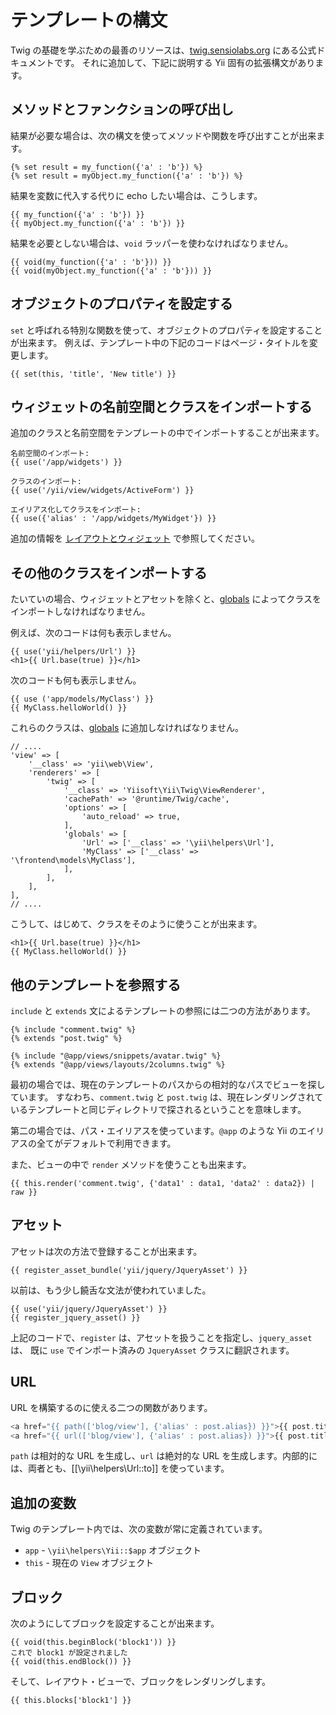 テンプレートの構文
==================

Twig の基礎を学ぶための最善のリソースは、[twig.sensiolabs.org](http://twig.sensiolabs.org/documentation)
にある公式ドキュメントです。
それに追加して、下記に説明する Yii 固有の拡張構文があります。

## メソッドとファンクションの呼び出し

結果が必要な場合は、次の構文を使ってメソッドや関数を呼び出すことが出来ます。

```twig
{% set result = my_function({'a' : 'b'}) %}
{% set result = myObject.my_function({'a' : 'b'}) %}
```

結果を変数に代入する代りに echo したい場合は、こうします。

```twig
{{ my_function({'a' : 'b'}) }}
{{ myObject.my_function({'a' : 'b'}) }}
```

結果を必要としない場合は、`void` ラッパーを使わなければなりません。

```twig
{{ void(my_function({'a' : 'b'})) }}
{{ void(myObject.my_function({'a' : 'b'})) }}
```

## オブジェクトのプロパティを設定する

`set` と呼ばれる特別な関数を使って、オブジェクトのプロパティを設定することが出来ます。
例えば、テンプレート中の下記のコードはページ・タイトルを変更します。

```twig
{{ set(this, 'title', 'New title') }}
```

## ウィジェットの名前空間とクラスをインポートする

追加のクラスと名前空間をテンプレートの中でインポートすることが出来ます。

```twig
名前空間のインポート:
{{ use('/app/widgets') }}

クラスのインポート:
{{ use('/yii/view/widgets/ActiveForm') }}

エイリアス化してクラスをインポート:
{{ use({'alias' : '/app/widgets/MyWidget'}) }}
```
追加の情報を [レイアウトとウィジェット](layouts-and-widgets.md) で参照してください。


## その他のクラスをインポートする

たいていの場合、ウィジェットとアセットを除くと、[globals](additional-configuration.md#globals) によってクラスをインポートしなければなりません。

例えば、次のコードは何も表示しません。

```
{{ use('yii/helpers/Url') }}
<h1>{{ Url.base(true) }}</h1>
```

次のコードも何も表示しません。

```
{{ use ('app/models/MyClass') }}  
{{ MyClass.helloWorld() }}
```

これらのクラスは、[globals](additional-configuration.md#globals) に追加しなければなりません。

```
// ....
'view' => [
    '__class' => 'yii\web\View',
    'renderers' => [
        'twig' => [
            '__class' => 'Yiisoft\Yii\Twig\ViewRenderer',
            'cachePath' => '@runtime/Twig/cache',
            'options' => [
                'auto_reload' => true,
            ],
            'globals' => [
                'Url' => ['__class' => '\yii\helpers\Url'],
                'MyClass' => ['__class' => '\frontend\models\MyClass'],
            ],
        ],
    ],
],
// ....
```

こうして、はじめて、クラスをそのように使うことが出来ます。
```
<h1>{{ Url.base(true) }}</h1>
{{ MyClass.helloWorld() }}
```


## 他のテンプレートを参照する

`include` と `extends` 文によるテンプレートの参照には二つの方法があります。

```twig
{% include "comment.twig" %}
{% extends "post.twig" %}

{% include "@app/views/snippets/avatar.twig" %}
{% extends "@app/views/layouts/2columns.twig" %}
```

最初の場合では、現在のテンプレートのパスからの相対的なパスでビューを探しています。
すなわち、`comment.twig` と `post.twig` は、現在レンダリングされているテンプレートと同じディレクトリで探されるということを意味します。

第二の場合では、パス・エイリアスを使っています。`@app` のような Yii のエイリアスの全てがデフォルトで利用できます。

また、ビューの中で `render` メソッドを使うことも出来ます。
```
{{ this.render('comment.twig', {'data1' : data1, 'data2' : data2}) | raw }}
```

## アセット

アセットは次の方法で登録することが出来ます。

```twig
{{ register_asset_bundle('yii/jquery/JqueryAsset') }}
```

以前は、もう少し饒舌な文法が使われていました。

```twig
{{ use('yii/jquery/JqueryAsset') }}
{{ register_jquery_asset() }}
```

上記のコードで、`register` は、アセットを扱うことを指定し、`jquery_asset` は、
既に `use` でインポート済みの `JqueryAsset` クラスに翻訳されます。

## URL

URL を構築するのに使える二つの関数があります。

```php
<a href="{{ path(['blog/view'], {'alias' : post.alias}) }}">{{ post.title }}</a>
<a href="{{ url(['blog/view'], {'alias' : post.alias}) }}">{{ post.title }}</a>
```

`path` は相対的な URL を生成し、`url` は絶対的な URL を生成します。内部的には、両者とも、[[\yii\helpers\Url::to]] を使っています。

## 追加の変数

Twig のテンプレート内では、次の変数が常に定義されています。

- `app` - `\yii\helpers\Yii::$app` オブジェクト
- `this` - 現在の `View` オブジェクト

## ブロック

次のようにしてブロックを設定することが出来ます。

```twig
{{ void(this.beginBlock('block1')) }}
これで block1 が設定されました
{{ void(this.endBlock()) }}
```

そして、レイアウト・ビューで、ブロックをレンダリングします。

```twig
{{ this.blocks['block1'] }}
```
